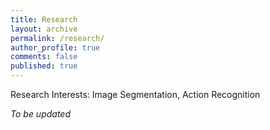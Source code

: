 ```yaml
---
title: Research
layout: archive
permalink: /research/
author_profile: true
comments: false
published: true
---
```


Research Interests: Image Segmentation, Action Recognition


*To be updated*
